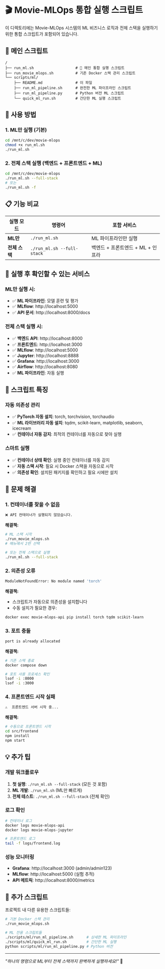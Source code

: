 # 🎬 Movie-MLOps 통합 실행 스크립트

이 디렉토리에는 Movie-MLOps 시스템의 ML 비즈니스 로직과 전체 스택을 실행하기 위한 통합 스크립트가 포함되어 있습니다.

## 📁 메인 스크립트

```
/
├── run_ml.sh                   # 🎯 메인 통합 실행 스크립트
├── run_movie_mlops.sh          # 기존 Docker 스택 관리 스크립트
└── scripts/ml/
    ├── README.md               # 이 파일
    ├── run_ml_pipeline.sh      # 완전한 ML 파이프라인 스크립트
    ├── run_ml_pipeline.py      # Python 버전 ML 스크립트
    └── quick_ml_run.sh         # 간단한 ML 실행 스크립트
```

## 🚀 사용 방법

### 1. **ML만 실행** (기본)
```bash
cd /mnt/c/dev/movie-mlops
chmod +x run_ml.sh
./run_ml.sh
```

### 2. **전체 스택 실행** (백엔드 + 프론트엔드 + ML)
```bash
cd /mnt/c/dev/movie-mlops
./run_ml.sh --full-stack
# 또는
./run_ml.sh -f
```

## 📋 기능 비교

| 실행 모드 | 명령어 | 포함 서비스 |
|-----------|--------|-------------|
| **ML만** | `./run_ml.sh` | ML 파이프라인만 실행 |
| **전체 스택** | `./run_ml.sh --full-stack` | 백엔드 + 프론트엔드 + ML + 인프라 |

## 🎯 실행 후 확인할 수 있는 서비스

### ML만 실행 시:
- ✅ **ML 파이프라인**: 모델 훈련 및 평가
- ✅ **MLflow**: http://localhost:5000
- ✅ **API 문서**: http://localhost:8000/docs

### 전체 스택 실행 시:
- ✅ **백엔드 API**: http://localhost:8000
- ✅ **프론트엔드**: http://localhost:3000  
- ✅ **MLflow**: http://localhost:5000
- ✅ **Jupyter**: http://localhost:8888
- ✅ **Grafana**: http://localhost:3000
- ✅ **Airflow**: http://localhost:8080
- ✅ **ML 파이프라인**: 자동 실행

## 🔧 스크립트 특징

### 자동 의존성 관리
- ✅ **PyTorch 자동 설치**: torch, torchvision, torchaudio
- ✅ **ML 라이브러리 자동 설치**: tqdm, scikit-learn, matplotlib, seaborn, icecream
- ✅ **컨테이너 자동 감지**: 최적의 컨테이너를 자동으로 찾아 실행

### 스마트 실행
- ✅ **컨테이너 상태 확인**: 실행 중인 컨테이너를 자동 감지
- ✅ **자동 스택 시작**: 필요 시 Docker 스택을 자동으로 시작
- ✅ **의존성 확인**: 설치된 패키지를 확인하고 필요 시에만 설치

## 🐛 문제 해결

### 1. 컨테이너를 찾을 수 없음
```bash
❌ API 컨테이너가 실행되지 않았습니다.
```

**해결책:**
```bash
# ML 스택 시작
./run_movie_mlops.sh
# 메뉴에서 2번 선택

# 또는 전체 스택으로 실행
./run_ml.sh --full-stack
```

### 2. 의존성 오류
```bash
ModuleNotFoundError: No module named 'torch'
```

**해결책:**
- 스크립트가 자동으로 의존성을 설치합니다
- 수동 설치가 필요한 경우:
```bash
docker exec movie-mlops-api pip install torch tqdm scikit-learn
```

### 3. 포트 충돌
```bash
port is already allocated
```

**해결책:**
```bash
# 기존 스택 종료
docker compose down

# 포트 사용 프로세스 확인
lsof -i :8000
lsof -i :3000
```

### 4. 프론트엔드 시작 실패
```bash
⚠️  프론트엔드 서버 시작 중...
```

**해결책:**
```bash
# 수동으로 프론트엔드 시작
cd src/frontend
npm install
npm start
```

## 💡 추가 팁

### 개발 워크플로우
1. **첫 실행**: `./run_ml.sh --full-stack` (모든 것 포함)
2. **ML 개발**: `./run_ml.sh` (ML만 빠르게)
3. **전체 테스트**: `./run_ml.sh --full-stack` (전체 확인)

### 로그 확인
```bash
# 컨테이너 로그
docker logs movie-mlops-api
docker logs movie-mlops-jupyter

# 프론트엔드 로그
tail -f logs/frontend.log
```

### 성능 모니터링
- **Grafana**: http://localhost:3000 (admin/admin123)
- **MLflow**: http://localhost:5000 (실험 추적)
- **API 메트릭**: http://localhost:8000/metrics

## 📝 추가 스크립트

프로젝트 내 다른 유용한 스크립트들:

```bash
# 기본 Docker 스택 관리
./run_movie_mlops.sh

# ML 전용 스크립트들
./scripts/ml/run_ml_pipeline.sh      # 상세한 ML 파이프라인
./scripts/ml/quick_ml_run.sh         # 간단한 ML 실행
python scripts/ml/run_ml_pipeline.py # Python 버전
```

---

*"하나의 명령으로 ML부터 전체 스택까지 완벽하게 실행하세요!"* 🚀